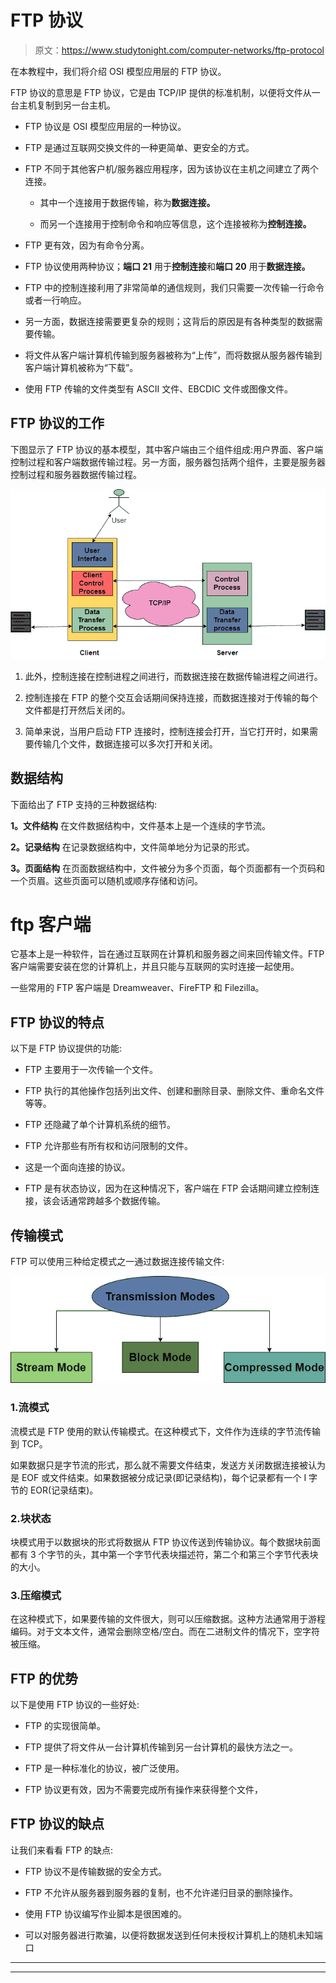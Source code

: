 # FTP 协议

> 原文：<https://www.studytonight.com/computer-networks/ftp-protocol>

在本教程中，我们将介绍 OSI 模型应用层的 FTP 协议。

FTP 协议的意思是 FTP 协议，它是由 TCP/IP 提供的标准机制，以便将文件从一台主机复制到另一台主机。

*   FTP 协议是 OSI 模型应用层的一种协议。

*   FTP 是通过互联网交换文件的一种更简单、更安全的方式。

*   FTP 不同于其他客户机/服务器应用程序，因为该协议在主机之间建立了两个连接。

    *   其中一个连接用于数据传输，称为**数据连接。**

    *   而另一个连接用于控制命令和响应等信息，这个连接被称为**控制连接。**

*   FTP 更有效，因为有命令分离。

*   FTP 协议使用两种协议；**端口 21** 用于**控制连接**和**端口 20** 用于**数据连接。**

*   FTP 中的控制连接利用了非常简单的通信规则，我们只需要一次传输一行命令或者一行响应。

*   另一方面，数据连接需要更复杂的规则；这背后的原因是有各种类型的数据需要传输。

*   将文件从客户端计算机传输到服务器被称为“上传”，而将数据从服务器传输到客户端计算机被称为“下载”。

*   使用 FTP 传输的文件类型有 ASCII 文件、EBCDIC 文件或图像文件。

## FTP 协议的工作

下图显示了 FTP 协议的基本模型，其中客户端由三个组件组成:用户界面、客户端控制过程和客户端数据传输过程。另一方面，服务器包括两个组件，主要是服务器控制过程和服务器数据传输过程。

![](img/465305498f38ce3f28ffa850617d228c.png)

1.  此外，控制连接在控制进程之间进行，而数据连接在数据传输进程之间进行。

2.  控制连接在 FTP 的整个交互会话期间保持连接，而数据连接对于传输的每个文件都是打开然后关闭的。

3.  简单来说，当用户启动 FTP 连接时，控制连接会打开，当它打开时，如果需要传输几个文件，数据连接可以多次打开和关闭。

## 数据结构

下面给出了 FTP 支持的三种数据结构:

**1。文件结构**
在文件数据结构中，文件基本上是一个连续的字节流。

**2。记录结构**
在记录数据结构中，文件简单地分为记录的形式。

**3。页面结构**
在页面数据结构中，文件被分为多个页面，每个页面都有一个页码和一个页眉。这些页面可以随机或顺序存储和访问。

# ftp 客户端

它基本上是一种软件，旨在通过互联网在计算机和服务器之间来回传输文件。FTP 客户端需要安装在您的计算机上，并且只能与互联网的实时连接一起使用。

一些常用的 FTP 客户端是 Dreamweaver、FireFTP 和 Filezilla。

## FTP 协议的特点

以下是 FTP 协议提供的功能:

*   FTP 主要用于一次传输一个文件。

*   FTP 执行的其他操作包括列出文件、创建和删除目录、删除文件、重命名文件等等。

*   FTP 还隐藏了单个计算机系统的细节。

*   FTP 允许那些有所有权和访问限制的文件。

*   这是一个面向连接的协议。

*   FTP 是有状态协议，因为在这种情况下，客户端在 FTP 会话期间建立控制连接，该会话通常跨越多个数据传输。

## 传输模式

FTP 可以使用三种给定模式之一通过数据连接传输文件:

![](img/b79a4edd717283ab98031d35c80fd648.png)

### 1.流模式

流模式是 FTP 使用的默认传输模式。在这种模式下，文件作为连续的字节流传输到 TCP。

如果数据只是字节流的形式，那么就不需要文件结束，发送方关闭数据连接被认为是 EOF 或文件结束。如果数据被分成记录(即记录结构)，每个记录都有一个 I 字节的 EOR(记录结束)。

### 2.块状态

块模式用于以数据块的形式将数据从 FTP 协议传送到传输协议。每个数据块前面都有 3 个字节的头，其中第一个字节代表块描述符，第二个和第三个字节代表块的大小。

### 3.压缩模式

在这种模式下，如果要传输的文件很大，则可以压缩数据。这种方法通常用于游程编码。对于文本文件，通常会删除空格/空白。而在二进制文件的情况下，空字符被压缩。

## FTP 的优势

以下是使用 FTP 协议的一些好处:

*   FTP 的实现很简单。

*   FTP 提供了将文件从一台计算机传输到另一台计算机的最快方法之一。

*   FTP 是一种标准化的协议，被广泛使用。

*   FTP 协议更有效，因为不需要完成所有操作来获得整个文件，

## FTP 协议的缺点

让我们来看看 FTP 的缺点:

*   FTP 协议不是传输数据的安全方式。

*   FTP 不允许从服务器到服务器的复制，也不允许递归目录的删除操作。

*   使用 FTP 协议编写作业脚本是很困难的。

*   可以对服务器进行欺骗，以便将数据发送到任何未授权计算机上的随机未知端口



* * *

* * *